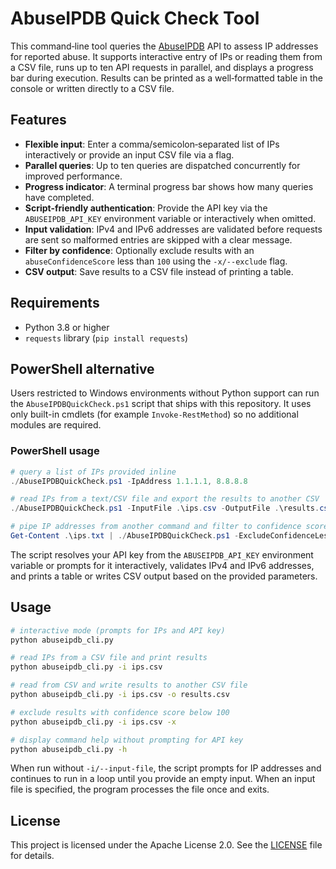 # AbuseIPDB Quick Check Tool

This command‑line tool queries the [AbuseIPDB](https://www.abuseipdb.com/) API to
assess IP addresses for reported abuse. It supports interactive entry of IPs
or reading them from a CSV file, runs up to ten API requests in parallel, and
displays a progress bar during execution. Results can be printed as a
well‑formatted table in the console or written directly to a CSV file.

## Features

- **Flexible input**: Enter a comma/semicolon‑separated list of IPs interactively
  or provide an input CSV file via a flag.
- **Parallel queries**: Up to ten queries are dispatched concurrently for
  improved performance.
- **Progress indicator**: A terminal progress bar shows how many queries have
  completed.
- **Script-friendly authentication**: Provide the API key via the
  `ABUSEIPDB_API_KEY` environment variable or interactively when omitted.
- **Input validation**: IPv4 and IPv6 addresses are validated before requests
  are sent so malformed entries are skipped with a clear message.
- **Filter by confidence**: Optionally exclude results with an
  `abuseConfidenceScore` less than `100` using the `-x/--exclude` flag.
- **CSV output**: Save results to a CSV file instead of printing a table.

## Requirements

- Python 3.8 or higher
- `requests` library (`pip install requests`)

## PowerShell alternative

Users restricted to Windows environments without Python support can run the
`AbuseIPDBQuickCheck.ps1` script that ships with this repository. It uses only
built-in cmdlets (for example `Invoke-RestMethod`) so no additional modules are
required.

### PowerShell usage

```powershell
# query a list of IPs provided inline
./AbuseIPDBQuickCheck.ps1 -IpAddress 1.1.1.1, 8.8.8.8

# read IPs from a text/CSV file and export the results to another CSV
./AbuseIPDBQuickCheck.ps1 -InputFile .\ips.csv -OutputFile .\results.csv

# pipe IP addresses from another command and filter to confidence score 100
Get-Content .\ips.txt | ./AbuseIPDBQuickCheck.ps1 -ExcludeConfidenceLessThan100
```

The script resolves your API key from the `ABUSEIPDB_API_KEY` environment
variable or prompts for it interactively, validates IPv4 and IPv6 addresses, and
prints a table or writes CSV output based on the provided parameters.

## Usage

```bash
# interactive mode (prompts for IPs and API key)
python abuseipdb_cli.py

# read IPs from a CSV file and print results
python abuseipdb_cli.py -i ips.csv

# read from CSV and write results to another CSV file
python abuseipdb_cli.py -i ips.csv -o results.csv

# exclude results with confidence score below 100
python abuseipdb_cli.py -i ips.csv -x

# display command help without prompting for API key
python abuseipdb_cli.py -h
```

When run without `-i/--input-file`, the script prompts for IP addresses and
continues to run in a loop until you provide an empty input. When an input
file is specified, the program processes the file once and exits.

## License

This project is licensed under the Apache License 2.0. See the [LICENSE](LICENSE)
file for details.
